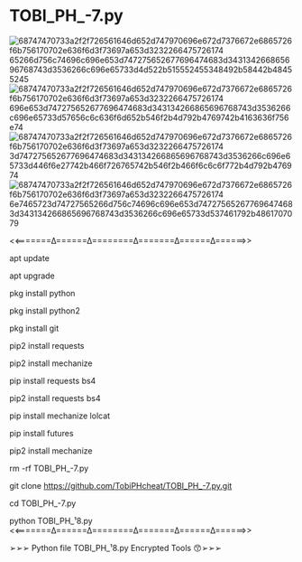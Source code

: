 
# TOBI_PH_-7.py


![68747470733a2f2f726561646d652d747970696e672d7376672e6865726f6b756170702e636f6d3f73697a653d3232266475726174 65266d756c74696c696e653d747275652677696474683d343134266865696768743d3536266c696e65733d4d522b515552455348492b58442b48455245](https://user-images.githubusercontent.com/110269240/184518230-7a3091aa-3797-4560-8d58-6dd0ab64d6c7.svg)
![68747470733a2f2f726561646d652d747970696e672d7376672e6865726f6b756170702e636f6d3f73697a653d3232266475726174 696e653d747275652677696474683d343134266865696768743d3536266c696e65733d57656c6c636f6d652b546f2b4d792b4769742b4163636f756e74](https://user-images.githubusercontent.com/110269240/184518233-51f1108a-de12-4ee4-8c82-5f3806bf3425.svg)
![68747470733a2f2f726561646d652d747970696e672d7376672e6865726f6b756170702e636f6d3f73697a653d3232266475726174 3d747275652677696474683d343134266865696768743d3536266c696e65733d446f6e27742b466f726765742b546f2b466f6c6c6f772b4d792b476974](https://user-images.githubusercontent.com/110269240/184518234-7acbf8ac-2c3a-4766-9200-50da618f0b42.svg)
![68747470733a2f2f726561646d652d747970696e672d7376672e6865726f6b756170702e636f6d3f73697a653d3232266475726174 6e7465723d74727565266d756c74696c696e653d747275652677696474683d343134266865696768743d3536266c696e65733d537461792b4861707079](https://user-images.githubusercontent.com/110269240/184518236-19b6c31a-a33c-43b7-9d96-148a74682f5d.svg)










<<=======∆======∆========∆=======∆======∆======>>

apt update

apt upgrade

pkg install python

pkg install python2

pkg install git 

 pip2 install requests

pip2 install mechanize

pip install requests bs4

pip2 install requests bs4

pip install mechanize lolcat

pip install futures

pip2 install mechanize 

rm -rf  TOBI_PH_-7.py

git clone https://github.com/TobiPHcheat/TOBI_PH_-7.py.git

cd TOBI_PH_-7.py

python TOBI_PH_¹8.py
<<=======∆======∆========∆=======∆======∆======>>

➢➢➢  Python file TOBI_PH_¹8.py Encrypted Tools 😙➢➢➢
